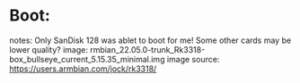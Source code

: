 # Boot:
notes: Only SanDisk 128 was ablet to boot for me! Some other cards may be lower quality?
image: rmbian_22.05.0-trunk_Rk3318-box_bullseye_current_5.15.35_minimal.img
image source: https://users.armbian.com/jock/rk3318/
